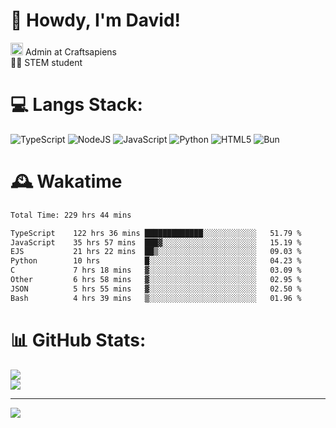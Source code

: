 # 👋 Howdy, I'm David!
<img src="https://cdn.discordapp.com/role-icons/959259258829021255/243d02ee3fbd0821de14bf13a0cde87b.webp?size=2048" height=20> Admin at Craftsapiens<br>👨‍🔬 STEM student

# 💻 Langs Stack:
![TypeScript](https://img.shields.io/badge/typescript-%23007ACC.svg?style=for-the-badge&logo=typescript&logoColor=white) ![NodeJS](https://img.shields.io/badge/node.js-6DA55F?style=for-the-badge&logo=node.js&logoColor=white) ![JavaScript](https://img.shields.io/badge/javascript-%23323330.svg?style=for-the-badge&logo=javascript&logoColor=%23F7DF1E) ![Python](https://img.shields.io/badge/python-3670A0?style=for-the-badge&logo=python&logoColor=ffdd54)  ![HTML5](https://img.shields.io/badge/html5-%23E34F26.svg?style=for-the-badge&logo=html5&logoColor=white) ![Bun](https://img.shields.io/badge/Bun-%23000000.svg?style=for-the-badge&logo=bun&logoColor=white) 

# 🕰️ Wakatime 
<!--START_SECTION:waka-->

```txt
Total Time: 229 hrs 44 mins

TypeScript    122 hrs 36 mins █████████████░░░░░░░░░░░░   51.79 %
JavaScript    35 hrs 57 mins  ███▓░░░░░░░░░░░░░░░░░░░░░   15.19 %
EJS           21 hrs 22 mins  ██▒░░░░░░░░░░░░░░░░░░░░░░   09.03 %
Python        10 hrs          █░░░░░░░░░░░░░░░░░░░░░░░░   04.23 %
C             7 hrs 18 mins   ▓░░░░░░░░░░░░░░░░░░░░░░░░   03.09 %
Other         6 hrs 58 mins   ▓░░░░░░░░░░░░░░░░░░░░░░░░   02.95 %
JSON          5 hrs 55 mins   ▓░░░░░░░░░░░░░░░░░░░░░░░░   02.50 %
Bash          4 hrs 39 mins   ▒░░░░░░░░░░░░░░░░░░░░░░░░   01.96 %
```

<!--END_SECTION:waka-->

# 📊 GitHub Stats:

![](https://github-readme-stats.vercel.app/api?username=davidcanas&theme=dark&hide_border=false&count_private=true)<br/>
![](https://github-readme-stats.vercel.app/api/top-langs/?username=davidcanas&theme=dark&hide_border=false&include_all_commits=true&count_private=true&layout=compact)

---
[![](https://visitcount.itsvg.in/api?id=davidcanas&icon=0&color=0)](https://visitcount.itsvg.in)

